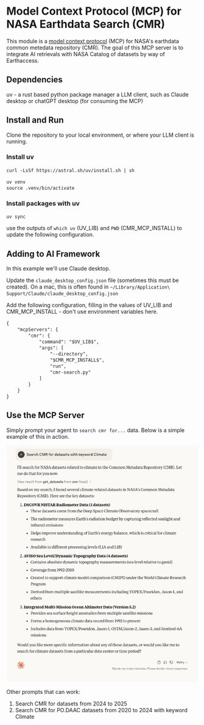 # Model Context Protocol (MCP) for NASA Earthdata Search (CMR)

This module is a [model context protocol](https://modelcontextprotocol.io/introduction) (MCP) for NASA's earthdata common metedata repository (CMR). The goal of this MCP server is to integrate AI retrievals with NASA Catalog of datasets by way of Earthaccess.

## Dependencies
uv -  a rust based python package manager
a LLM client, such as Claude desktop or chatGPT desktop (for consuming the MCP)

## Install and Run

Clone the repository to your local environment, or where your LLM client is running.


### Install uv 

```
curl -LsSf https://astral.sh/uv/install.sh | sh
```


```
uv venv
source .venv/bin/activate
```

###  Install packages with uv
```
uv sync
```

use the outputs of `which uv` (UV_LIB) and `PWD` (CMR_MCP_INSTALL) to update the following configuration.


## Adding to AI Framework

In this example we'll use Claude desktop.

Update the `claude_desktop_config.json` file (sometimes this must be created). On a mac, this is often found in `~/Library/Application\ Support/Claude/claude_desktop_config.json`

Add the following configuration, filling in the values of UV_LIB and CMR_MCP_INSTALL - don't use environment variables here.

```
{
    "mcpServers": {
        "cmr": {
            "command": "$UV_LIB$",
            "args": [
                "--directory",
                "$CMR_MCP_INSTALL$",
                "run",
                "cmr-search.py"
            ]
        }
    }
}
```

## Use the MCP Server

Simply prompt your agent to `search cmr for...` data. Below is a simple example of this in action.

![Claude MCP usage](assets/claude_integration.png)

Other prompts that can work:

1. Search CMR for datasets from 2024 to 2025
2. Search CMR for PO.DAAC datasets from 2020 to 2024 with keyword Climate




